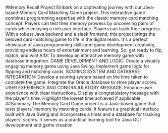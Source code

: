 #Memory Recall Project
Embark on a captivating journey with our Java-based Memory Card Matching Game 
project. This interactive game combines programming expertise with the classic memory 
card matching concept. Players can test their memory prowess by uncovering pairs of 
cards while enjoying a rich user interface. Players can track their progress. With a robust 
Java backend and a sleek frontend, this project brings the beloved card-matching game 
to life in the digital realm. It's a perfect showcase of Java programming skills and game 
development creativity, providing endless hours of entertainment and learning. So, get 
ready to flip, match, and win!
 AIM: 
  To develop an interactive memory game with database integration.
 GAME DEVELOPMENT AND LOGIC:
  Create a visually engaging memory game using Java Swing.
  Implement game logic for flipping and matching cards.
 SCORING SYSTEM AND DATABASE INTEGRATION:
  Develop a scoring system based on the time taken to complete the game.
  Integrate the Oracle database to store player scores.
 USER EXPERIENCE AND CONGRAJULATORY MESSAGE:
  Enhance user experience with clear instructions.
  Display a congratulatory message with the player's time.
  Highlight the lowest time achieved if applicable.
##Summary 
 The Memory Card Game project is a Java-based game that tests players' memory by matching cards. It 
features a graphical interface built with Java Swing and incorporates a timer and a database for 
tracking players' scores. It serves as a practical learning tool for Java GUI development and game 
creation
